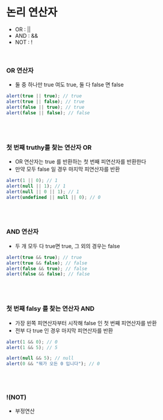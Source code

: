 # 논리 연산자
- OR : ||
- AND : &&
- NOT : !

<br>

### OR 연산자
- 둘 중 하나만 true 여도 true, 둘 다 false 면 false
```javascript
alert(true || true); // true
alert(true || false); // true
alert(false || true); // true
alert(false || false); // false
```


<br></br>

### 첫 번째 truthy를 찾는 연산자 OR
- OR 연산자는 true 를 반환하는 첫 번째 피연산자를 반환한다
- 만약 모두 false 일 경우 마지막 피연산자를 반환
```javascript
alert(1 || 0); // 1
alert(null || 1); // 1
alert(null || 0 || 1); // 1
alert(undefined || null || 0); // 0
```

<br></br>

### AND 연산자
- 두 개 모두 다 true면 true, 그 외의 경우는 false
```javascript
alert(true && true); // true
alert(true && false); // false
alert(false && true); // false
alert(false && false); // false
```

<br></br>

### 첫 번째 falsy 를 찾는 연산자 AND
- 가장 왼쪽 피연산자부터 시작해 false 인 첫 번째 피연산자를 반환
- 전부 다 true 인 경우 마지막 피연산자를 반환

```javascript
alert(1 && 0); // 0
alert(1 && 5); // 5

alert(null && 5); // null
alert(0 && "뭐가 오든 0 입니다"); // 0
```

<br></br>

### !(NOT)
- 부정연산